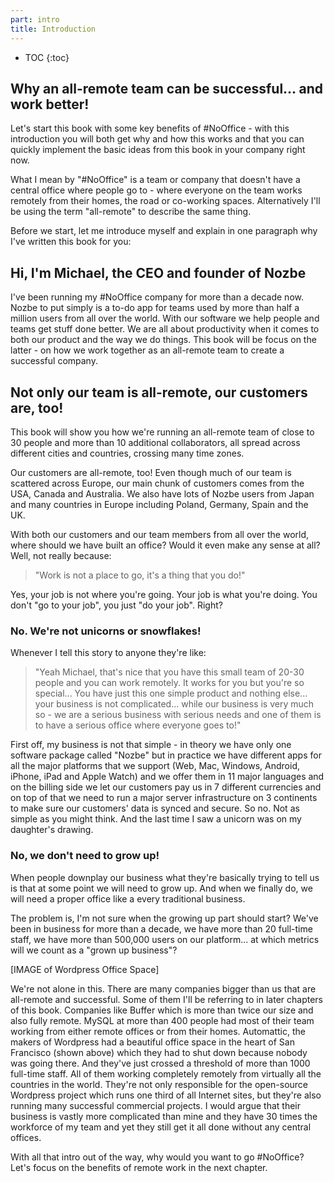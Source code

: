 ```yaml
---
part: intro
title: Introduction
---
```


* TOC
{:toc}

## Why an all-remote team can be successful... and work better!

Let's start this book with some key benefits of #NoOffice - with this introduction you will both get why and how this works and that you can quickly implement the basic ideas from this book in your company right now.

What I mean by "#NoOffice" is a team or company that doesn't have a central office where people go to - where everyone on the team works remotely from their homes, the road or co-working spaces. Alternatively I'll be using the term "all-remote" to describe the same thing.

Before we start, let me introduce myself and explain in one paragraph why I've written this book for you:

## Hi, I'm Michael, the CEO and founder of Nozbe

I've been running my #NoOffice company for more than a decade now. Nozbe to put simply is a to-do app for teams used by more than half a million users from all over the world. With our software we help people and teams get stuff done better. We are all about productivity when it comes to both our product and the way we do things. This book will be focus on the latter - on how we work together as an all-remote team to create a successful company.

## Not only our team is all-remote, our customers are, too!

This book will show you how we're running an all-remote team of close to 30 people and more than 10 additional collaborators, all spread across different cities and countries, crossing many time zones.

Our customers are all-remote, too! Even though much of our team is scattered across Europe, our main chunk of customers comes from the USA, Canada and Australia. We also have lots of Nozbe users from Japan and many countries in Europe including Poland, Germany, Spain and the UK.

With both our customers and our team members from all over the world, where should we have built an office? Would it even make any sense at all? Well, not really because:

> "Work is not a place to go, it's a thing that you do!"

Yes, your job is not where you're going. Your job is what you're doing. You don't "go to your job", you just "do your job". Right?

### No. We're not unicorns or snowflakes!

Whenever I tell this story to anyone they're like:

> "Yeah Michael, that's nice that you have this small team of 20-30 people and you can work remotely. It works for you but you're so special... You have just this one simple product and nothing else... your business is not complicated... while our business is very much so - we are a serious business with serious needs and one of them is to have a serious office where everyone goes to!"

First off, my business is not that simple - in theory we have only one software package called "Nozbe" but in practice we have different apps for all the major platforms that we support (Web, Mac, Windows, Android, iPhone, iPad and Apple Watch) and we offer them in 11 major languages and on the billing side we let our customers pay us in 7 different currencies and on top of that we need to run a major server infrastructure on 3 continents to make sure our customers' data is synced and secure. So no. Not as simple as you might think. And the last time I saw a unicorn was on my daughter's drawing. 

### No, we don't need to grow up!

When people downplay our business what they're basically trying to tell us is that at some point we will need to grow up. And when we finally do, we will need a proper office like a every traditional business.

The problem is, I'm not sure when the growing up part should start? We've been in business for more than a decade, we have more than 20 full-time staff, we have more than 500,000 users on our platform... at which metrics will we count as a "grown up business"?

[IMAGE of Wordpress Office Space]

We're not alone in this. There are many companies bigger than us that are all-remote and successful. Some of them I'll be referring to in later chapters of this book. Companies like Buffer which is more than twice our size and also fully remote. MySQL at more than 400 people had most of their team working from either remote offices or from their homes. Automattic, the makers of Wordpress had a beautiful office space in the heart of San Francisco (shown above) which they had to shut down because nobody was going there. And they've just crossed a threshold of more than 1000 full-time staff. All of them working completely remotely from virtually all the countries in the world. They're not only responsible for the open-source Wordpress project which runs one third of all Internet sites, but they're also running many successful commercial projects. I would argue that their business is vastly more complicated than mine and they have 30 times the workforce of my team and yet they still get it all done without any central offices.

With all that intro out of the way, why would you want to go #NoOffice? Let's focus on the benefits of remote work in the next chapter.